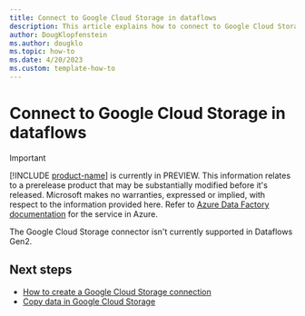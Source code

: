 ```yaml
---
title: Connect to Google Cloud Storage in dataflows
description: This article explains how to connect to Google Cloud Storage in dataflows.
author: DougKlopfenstein
ms.author: dougklo
ms.topic: how-to
ms.date: 4/20/2023
ms.custom: template-how-to 
---
```


# Connect to Google Cloud Storage in dataflows

> [!IMPORTANT]
> [!INCLUDE [product-name](../includes/product-name.md)] is currently in PREVIEW.
> This information relates to a prerelease product that may be substantially modified before it's released. Microsoft makes no warranties, expressed or implied, with respect to the information provided here. Refer to [Azure Data Factory documentation](/azure/data-factory/) for the service in Azure.

The Google Cloud Storage connector isn't currently supported in Dataflows Gen2.

## Next steps

- [How to create a Google Cloud Storage connection](connector-google-cloud-storage.md)
- [Copy data in Google Cloud Storage](connector-google-cloud-storage-copy-activity.md)
